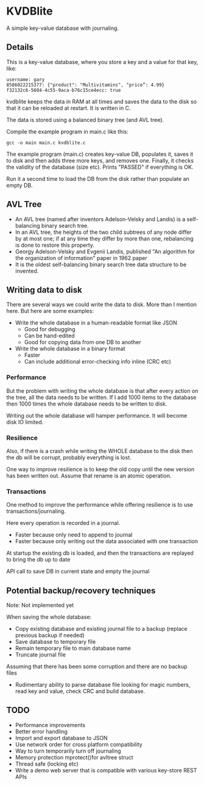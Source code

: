 # KVDBlite

A simple key-value database with journaling.

## Details

This is a key-value database, where you store a key and a value for that key, like:
```score: 1234
username: gary
8586022215377: {"product": "Multivitamins", "price”: 4.99}
f32132c6-5604-4c55-9aca-b76c15ce4ecc: true
```

kvdblite keeps the data in RAM at all times and saves the data to the disk so that it can be reloaded at restart. It is written in C.

The data is stored using a balanced binary tree (and AVL tree).

Compile the example program in main.c like this:
```
gcc -o main main.c kvdblite.c
```
The example program (main.c) creates key-value DB, populates it, saves it to disk and then adds three more keys, and removes one. Finally, it checks the validity of the database (size etc). Prints "PASSED" if everything is OK.

Run it a second time to load the DB from the disk rather than populate an empty DB.

## AVL Tree
- An AVL tree (named after inventors Adelson-Velsky and Landis) is a self-balancing binary search tree.
- In an AVL tree, the heights of the two child subtrees of any node differ by at most one; if at any time they differ by more than one, rebalancing is done to restore this property. 
- Georgy Adelson-Velsky and Evgenii Landis, published "An algorithm for the organization of information" paper in 1962 paper 
- It is the oldest self-balancing binary search tree data structure to be invented.

## Writing data to disk
There are several ways we could write the data to disk. More than I mention here. But here are some examples:

- Write the whole database in a human-readable format like JSON
  - Good for debugging
  - Can be hand-edited
  - Good for copying data from one DB to another
- Write the whole database in a binary format
  - Faster
  - Can include additional error-checking info inline (CRC etc)

### Performance
But the problem with writing the whole database is that after every action on the tree, all the data needs to be written. If I add 1000 items to the database then 1000 times the whole database needs to be written to disk.

Writing out the whole database will hamper performance. It will become disk IO limited.

### Resilience

Also, if there is a crash while writing the WHOLE database to the disk then the db will be corrupt, probably everything is lost.

One way to improve resilience is to keep the old copy until the new version has been written out. Assume that rename is an atomic operation.

### Transactions
One method to improve the performance while offering resilience is to use transactions/journaling.

Here every operation is recorded in a journal.
- Faster because only need to append to journal
- Faster because only writing out the data associated with one transaction

At startup the existing db is loaded, and then the transactions are replayed to bring the db up to date

API call to save DB in current state and empty the journal

## Potential backup/recovery techniques
Note: Not implemented yet

When saving the whole database:
- Copy existing database and existing journal file to a backup (replace previous backup if needed)
- Save database to temporary file
- Remain temporary file to main database name
- Truncate journal file

Assuming that there has been some corruption and there are no backup files
- Rudimentary ability to parse database file looking for magic numbers, read key and value, check CRC and build database.

## TODO
- Performance improvements
- Better error handling
- Import and export database to JSON
- Use network order for cross platform compatibility
- Way to turn temporarily turn off journaling
- Memory protection mprotect()for avltree struct
- Thread safe (locking etc)
- Write a demo web server that is compatible with various key-store REST APIs







